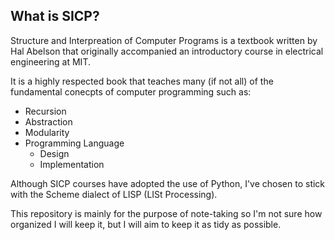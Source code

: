 ## What is SICP?

Structure and Interpreation of Computer Programs is a textbook written by Hal Abelson that originally accompanied an introductory course in electrical engineering at MIT.

It is a highly respected book that teaches many (if not all) of the fundamental conecpts of computer programming such as:
* Recursion
* Abstraction
* Modularity
* Programming Language
	* Design
	* Implementation

Although SICP courses have adopted the use of Python, I've chosen to stick with the Scheme dialect of LISP (LISt Processing).

This repository is mainly for the purpose of note-taking so I'm not sure how organized I will keep it, but I will aim to keep it as tidy as possible.
